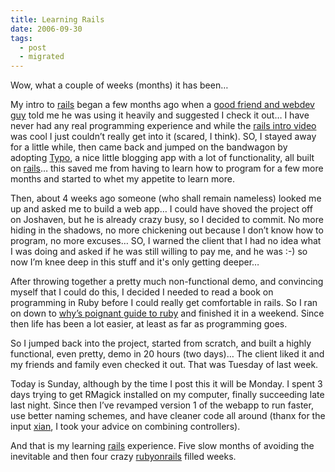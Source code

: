 ```yaml
---
title: Learning Rails
date: 2006-09-30
tags:
  - post
  - migrated
---
```


Wow, what a couple of weeks (months) it has been…

My intro to [rails](http://www.rubyonrails.com) began a few months ago when a [good friend and webdev guy](http://xian.mintchaos.com) told me he was using it heavily and suggested I check it out… I have never had any real programming experience and while the [rails intro video](http://wiki.rubyonrails.com/rails/pages/RailsAcademy) was cool I just couldn’t really get into it (scared, I think). SO, I stayed away for a little while, then came back and jumped on the bandwagon by adopting [Typo](http://typo.leetsoft.com/trac/wiki), a nice little blogging app with a lot of functionality, all built on [rails](http://www.rubyonrails.com)… this saved me from having to learn how to program for a few more months and started to whet my appetite to learn more.

Then, about 4 weeks ago someone (who shall remain nameless) looked me up and asked me to build a web app… I could have shoved the project off on Joshaven, but he is already crazy busy, so I decided to commit. No more hiding in the shadows, no more chickening out because I don’t know how to program, no more excuses… SO, I warned the client that I had no idea what I was doing and asked if he was still willing to pay me, and he was :-) so now I’m knee deep in this stuff and it's only getting deeper…

After throwing together a pretty much non-functional demo, and convincing myself that I could do this, I decided I needed to read a book on programming in Ruby before I could really get comfortable in rails. So I ran on down to [why’s poignant guide to ruby](http://www.poignantguide.net/ruby/) and finished it in a weekend. Since then life has been a lot easier, at least as far as programming goes.

So I jumped back into the project, started from scratch, and built a highly functional, even pretty, demo in 20 hours (two days)… The client liked it and my friends and family even checked it out. That was Tuesday of last week.

Today is Sunday, although by the time I post this it will be Monday. I spent 3 days trying to get RMagick installed on my computer, finally succeeding late last night. Since then I’ve revamped version 1 of the webapp to run faster, use better naming schemes, and have cleaner code all around (thanx for the input [xian](http://xian.mintchaos.com), I took your advice on combining controllers).

And that is my learning [rails](http://www.rubyonrails.com) experience. Five slow months of avoiding the inevitable and then four crazy [rubyonrails](http://www.rubyonrails.com) filled weeks.
